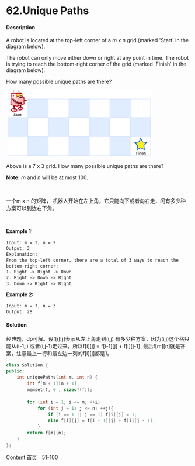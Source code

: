 # 62.Unique Paths

#### Description

A robot is located at the top-left corner of a *m* x *n* grid (marked 'Start' in the diagram below).

The robot can only move either down or right at any point in time. The robot is trying to reach the bottom-right corner of the grid (marked 'Finish' in the diagram below).

How many possible unique paths are there?

![1](img/62.png)

Above is a 7 x 3 grid. How many possible unique paths are there?

**Note:** *m* and *n* will be at most 100.

<br>

一个m x n 的矩阵， 机器人开始在左上角，它只能向下或者向右走，问有多少种方案可以到达右下角。 

<br>

**Example 1:**

```
Input: m = 3, n = 2
Output: 3
Explanation:
From the top-left corner, there are a total of 3 ways to reach the bottom-right corner:
1. Right -> Right -> Down
2. Right -> Down -> Right
3. Down -> Right -> Right
```

**Example 2:**

```
Input: m = 7, n = 3
Output: 28
```



#### Solution

经典题，dp可解。设f\[i]\[j]表示从左上角走到(i,j) 有多少种方案，因为(i,j)这个格只能从(i-1,j) 或者(i,j-1)走过来，所以f\[i]\[j] = f\[i-1]\[j]  + f\[i]\[j-1] ,最后f\[m][n]就是答案，注意最上一行和最左边一列的f\[i][j]都是1。

```c++
class Solution {
public:
    int uniquePaths(int m, int n) {
        int f[m + 1][n + 1];
        memset(f, 0 , sizeof(f));
        
        for (int i = 1; i <= m; ++i)
            for (int j = 1; j <= n; ++j){
                if (i == 1 || j == 1) f[i][j] = 1;
                else f[i][j] = f[i - 1][j] + f[i][j - 1];
            }
        return f[m][n];
    }
};
```



[Content   首页](../README.md)&emsp;[51-100](../51-100.md)

